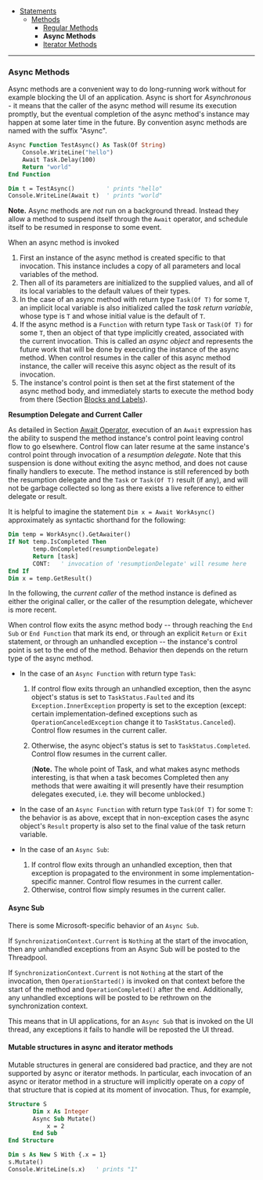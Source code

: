 ###
* [Statements](../statements2.md)
  * [Methods](../Methods/Methods.md)
    * [Regular Methods](Regular_Methods.md)
    * **Async Methods**
    * [Iterator Methods](Iterator_Methods.md)

------
### Async Methods

Async methods are a convenient way to do long-running work without for example blocking the UI of an application. Async is short for *Asynchronous* - it means that the caller of the async method will resume its execution promptly, but the eventual completion of the async method's instance may happen at some later time in the future. By convention async methods are named with the suffix "Async".

```vb
Async Function TestAsync() As Task(Of String)
    Console.WriteLine("hello")
    Await Task.Delay(100)
    Return "world"
End Function

Dim t = TestAsync()         ' prints "hello"
Console.WriteLine(Await t)  ' prints "world"
```

__Note.__ Async methods are *not* run on a background thread. Instead they allow a method to suspend itself through the `Await` operator, and schedule itself to be resumed in response to some event.

When an async method is invoked

1. First an instance of the async method is created specific to that invocation. This instance includes a copy of all parameters and local variables of the method.
2. Then all of its parameters are initialized to the supplied values, and all of its local variables to the default values of their types.
3. In the case of an async method with return type `Task(Of T)` for some `T`, an implicit local variable is also initialized called the *task return variable*, whose type is `T` and whose initial value is the default of `T`.
4. If the async method is a `Function` with return type `Task` or `Task(Of T)` for some `T`, then an object of that type implicitly created, associated with the current invocation. This is called an *async object* and represents the future work that will be done by executing the instance of the async method. When control resumes in the caller of this async method instance, the caller will receive this async object as the result of its invocation.
5. The instance's control point is then set at the first statement of the async method body, and immediately starts to execute the method body from there (Section [Blocks and Labels](statements.md#blocks-and-labels)).

__Resumption Delegate and Current Caller__

As detailed in Section [Await Operator](expressions.md#await-operator), execution of an `Await` expression has the ability to suspend the method instance's control point leaving control flow to go elsewhere. Control flow can later resume at the same instance's control point through invocation of a *resumption delegate*. Note that this suspension is done without exiting the async method, and does not cause finally handlers to execute. The method instance is still referenced by both the resumption delegate and the `Task` or `Task(Of T)` result (if any), and will not be garbage collected so long as there exists a live reference to either delegate or result.

It is helpful to imagine the statement `Dim x = Await WorkAsync()` approximately as syntactic shorthand for the following:

```vb
Dim temp = WorkAsync().GetAwaiter()
If Not temp.IsCompleted Then
       temp.OnCompleted(resumptionDelegate)
       Return [task]
       CONT:   ' invocation of 'resumptionDelegate' will resume here
End If
Dim x = temp.GetResult()
```

In the following, the *current caller* of the method instance is defined as either the original caller, or the caller of the resumption delegate, whichever is more recent.

When control flow exits the async method body -- through reaching the `End Sub` or `End Function` that mark its end, or through an explicit `Return` or `Exit` statement, or through an unhandled exception -- the instance's control point is set to the end of the method. Behavior then depends on the return type of the async method.

* In the case of an `Async Function` with return type `Task`:
  1. If control flow exits through an unhandled exception, then the async object's status is set to `TaskStatus.Faulted` and its `Exception.InnerException` property is set to the exception (except: certain implementation-defined exceptions such as `OperationCanceledException` change it to `TaskStatus.Canceled`). Control flow resumes in the current caller.
  2. Otherwise, the async object's status is set to `TaskStatus.Completed`. Control flow resumes in the current caller.

     (__Note.__ The whole point of Task, and what makes async methods interesting, is that when a task becomes Completed then any methods that were awaiting it will presently have their resumption delegates executed, i.e. they will become unblocked.)

* In the case of an `Async Function` with return type `Task(Of T)` for some `T`: the behavior is as above, except that in non-exception cases the async object's `Result` property is also set to the final value of the task return variable.

* In the case of an `Async Sub`:
  1. If control flow exits through an unhandled exception, then that exception is propagated to the environment in some implementation-specific manner. Control flow resumes in the current caller.
  2. Otherwise, control flow simply resumes in the current caller.

#### Async Sub

There is some Microsoft-specific behavior of an `Async Sub`.

If `SynchronizationContext.Current` is `Nothing` at the start of the invocation, then any unhandled exceptions from an Async Sub will be posted to the Threadpool.

If `SynchronizationContext.Current` is not `Nothing` at the start of the invocation, then `OperationStarted()` is invoked on that context before the start of the method and `OperationCompleted()` after the end. Additionally, any unhandled exceptions will be posted to be rethrown on the synchronization context.

This means that in UI applications, for an `Async Sub` that is invoked on the UI thread, any exceptions it fails to handle will be reposted the UI thread.

#### Mutable structures in async and iterator methods

Mutable structures in general are considered bad practice, and they are not supported by async or iterator methods. In particular, each invocation of an async or iterator method in a structure will implicitly operate on a *copy* of that structure that is copied at its moment of invocation. Thus, for example,

```vb
Structure S
       Dim x As Integer
       Async Sub Mutate()
           x = 2
       End Sub
End Structure

Dim s As New S With {.x = 1}
s.Mutate()
Console.WriteLine(s.x)   ' prints "1"
```
